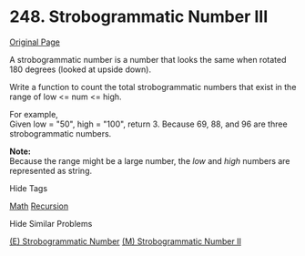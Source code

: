 # 248. Strobogrammatic Number III

[Original Page](https://leetcode.com/problems/strobogrammatic-number-iii/)

A strobogrammatic number is a number that looks the same when rotated 180 degrees (looked at upside down).

Write a function to count the total strobogrammatic numbers that exist in the range of low <= num <= high.

For example,  
Given low = "50", high = "100", return 3\. Because 69, 88, and 96 are three strobogrammatic numbers.

**Note:**  
Because the range might be a large number, the _low_ and _high_ numbers are represented as string.

<div>

<div id="tags" class="btn btn-xs btn-warning">Hide Tags</div>

<span class="hidebutton" style="display: inline;">[Math](/tag/math/) [Recursion](/tag/recursion/)</span></div>

<div>

<div id="similar" class="btn btn-xs btn-warning">Hide Similar Problems</div>

<span class="hidebutton" style="display: inline;">[(E) Strobogrammatic Number](/problems/strobogrammatic-number/) [(M) Strobogrammatic Number II](/problems/strobogrammatic-number-ii/)</span></div>